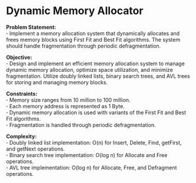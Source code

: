 # Dynamic Memory Allocator

<b>Problem Statement: </b> <br />
<b>·</b> Implement a memory allocation system that dynamically allocates and frees memory blocks using First Fit and Best Fit algorithms. The system should handle fragmentation through periodic defragmentation.

<b>Objective: </b> <br />
<b>·</b> Design and implement an efficient memory allocation system to manage dynamic memory allocation, optimize space utilization, and minimize fragmentation. Utilize doubly linked lists, binary search trees, and AVL trees for storing and managing memory blocks.

<b>Constraints:</b> <br />
<b>·</b> Memory size ranges from 10 million to 100 million.<br />
<b>·</b> Each memory address is represented as 1 Byte.<br />
<b>·</b> Dynamic memory allocation is used with variants of the First Fit and Best Fit algorithms.<br />
<b>·</b> Fragmentation is handled through periodic defragmentation.<br />

<b>Complexity: </b> <br />
<b>·</b> Doubly linked list implementation: O(n) for Insert, Delete, Find, getFirst, and getNext operations.<br />
<b>·</b> Binary search tree implementation: O(log n) for Allocate and Free operations.<br />
<b>·</b> AVL tree implementation: O(log n) for Allocate, Free, and Defragment operations.<br />
